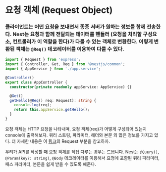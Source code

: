 # 요청 객체 (Request Object)

### 클라이언트는 어떤 요청을 보내면서 종종 서버가 원하는 정보를 함께 전송한다. Nest는 요청과 함께 전달되는 데이터를 핸들러 (요청을 처리할 구성요소, 컨트롤러가 이 역할을 한다)가 다룰 수 있는 객체로 변환한다. 이렇게 변환된 객체는 `@Req()` 데코레이터를 이용하여 다룰 수 있다.

```typescript
import { Request } from 'express';
import { Controller, Get, Req } from '@nestjs/common';
import { AppService } from './app.service';

@Controller()
export class AppController {
  constructor(private readonly appService: AppService) {}

  @Get()
  getHello(@Req() req: Request): string {
    console.log(req);
    return this.appService.getHello();
  }
}
```

요청 객체는 HTTP 요청을 나타내며, 요청 객체(req)가 어떻게 구성되어 있는지 console에 출력해보자. 쿼리 스트링, 파라미터, 헤더와 본문 외 많은 정보를 가지고 있다. 더 자세한 내용은 이 [링크](https://expressjs.com/en/api.html#req)의 Request 부분을 참고하자.

우리가 API를 작성할 때 요청 객체를 직접 다루는 경우는 드뭅니다. Nest는 `@Query()`, `@Param(key?: string)`, `@Body` 데코레이터를 이용해서 요청에 포함된 쿼리 파라미터, 패스 파라미터, 본문을 쉽게 받을 수 있도록 해준다.